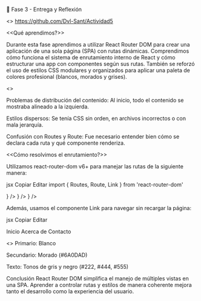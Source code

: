 🧠 Fase 3 - Entrega y Reflexión


<<Repositorio>>
https://github.com/Dvl-Sant/Actividad5



<<Qué aprendimos?>>

Durante esta fase aprendimos a utilizar React Router DOM para crear una aplicación de una sola página (SPA) con rutas dinámicas. Comprendimos cómo funciona el sistema de enrutamiento interno de React y cómo estructurar una app con componentes según sus rutas. También se reforzó el uso de estilos CSS modulares y organizados para aplicar una paleta de colores profesional (blancos, morados y grises).

<<Dificultades encontradas>>

Problemas de distribución del contenido: Al inicio, todo el contenido se mostraba alineado a la izquierda.

Estilos dispersos: Se tenía CSS sin orden, en archivos incorrectos o con mala jerarquía.

Confusión con Routes y Route: Fue necesario entender bien cómo se declara cada ruta y qué componente renderiza.


<<Cómo resolvimos el enrutamiento?>>

Utilizamos react-router-dom v6+ para manejar las rutas de la siguiente manera:

jsx
Copiar
Editar
import { Routes, Route, Link } from 'react-router-dom'

<Routes>
  <Route path="/" element={<Home />} />
  <Route path="/about" element={<About />} />
  <Route path="/contact" element={<Contact />} />
</Routes>


Además, usamos el componente Link para navegar sin recargar la página:

jsx
Copiar
Editar

<Link to="/">Inicio</Link>
<Link to="/about">Acerca de</Link>
<Link to="/contact">Contacto</Link>


<<Paleta de Colores>>
Primario: Blanco

Secundario: Morado (#6A0DAD)

Texto: Tonos de gris y negro (#222, #444, #555)

Conclusión
React Router DOM simplifica el manejo de múltiples vistas en una SPA. Aprender a controlar rutas y estilos de manera coherente mejora tanto el desarrollo como la experiencia del usuario.